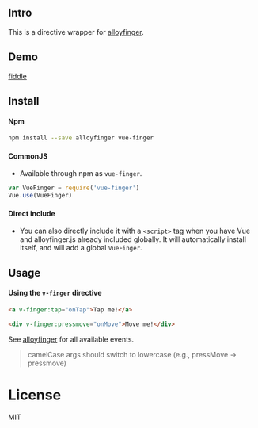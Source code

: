 ## Intro

This is a directive wrapper for [alloyfinger](https://github.com/AlloyTeam/AlloyFinger).

## Demo

[fiddle](https://jsfiddle.net/3y37wext/1/)

## Install

#### Npm

  ```bash
  npm install --save alloyfinger vue-finger
  ```

#### CommonJS

- Available through npm as `vue-finger`.

``` js
var VueFinger = require('vue-finger')
Vue.use(VueFinger)
```

#### Direct include

- You can also directly include it with a `<script>` tag when you have Vue and alloyfinger.js already included globally. It will automatically install itself, and will add a global `VueFinger`.

## Usage

#### Using the `v-finger` directive

```html
<a v-finger:tap="onTap">Tap me!</a>

<div v-finger:pressmove="onMove">Move me!</div>
```

See [alloyfinger](https://github.com/AlloyTeam/AlloyFinger) for all available events.

> camelCase args should switch to lowercase (e.g., pressMove -> pressmove)

# License
MIT
